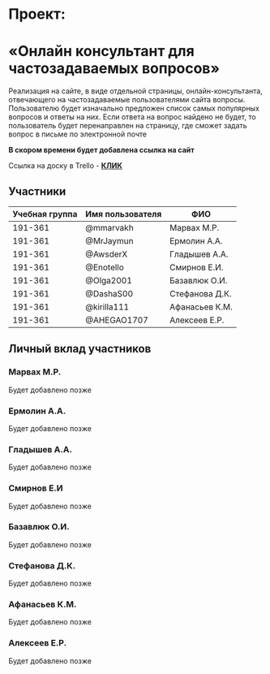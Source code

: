 # Проект:
# «Онлайн консультант для частозадаваемых вопросов»

Реализация на сайте, в виде отдельной страницы, онлайн-консультанта, отвечающего на частозадаваемые пользователями сайта вопросы. Пользователю будет изначально предложен список самых популярных вопросов и ответы на них. Если ответа на вопрос найдено не будет, то пользователь будет перенаправлен на страницу, где сможет задать вопрос в письме по электронной почте

**В скором времени будет добавлена ссылка на сайт**

Ссылка на доску в Trello - **[КЛИК](https://trello.com/b/cOZl70tJ/%D0%BF%D1%80%D0%BE%D0%B5%D0%BA%D1%82-fsc "КЛИК")**

## Участники

| Учебная группа | Имя пользователя | ФИО                      |
|----------------|------------------|--------------------------|
| 191-361        | @mmarvakh       | Марвах М.Р.             |
| 191-361      | @MrJaymun       | Ермолин А.А.             |
| 191-361       | @AwsderX       | Гладышев А.А. |
| 191-361       | @Enotello       | Смирнов Е.И.              |
| 191-361        | @Olga2001       | Базавлюк О.И.              |
| 191-361      | @DashaS00       | Стефанова Д.К.              |
| 191-361       | @kirilla111       | Афанасьев К.М. |
| 191-361       | @AHEGAO1707       | Алексеев Е.Р.             |

## Личный вклад участников

### Марвах М.Р.

Будет добавлено позже

### Ермолин А.А.

Будет добавлено позже

### Гладышев А.А.

Будет добавлено позже

### Смирнов Е.И

Будет добавлено позже

### Базавлюк О.И.

Будет добавлено позже

### Стефанова Д.К.

Будет добавлено позже

### Афанасьев К.М.

Будет добавлено позже

### Алексеев Е.Р. 

Будет добавлено позже

